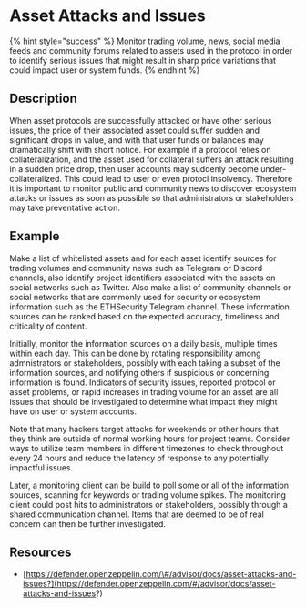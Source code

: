 # Asset Attacks and Issues

{% hint style="success" %}
Monitor trading volume, news, social media feeds and community forums related to assets used in the protocol in order to identify serious issues that might result in sharp price variations that could impact user or system funds.
{% endhint %}

## Description

When asset protocols are successfully attacked or have other serious issues, the price of their associated asset could suffer sudden and significant drops in value, and with that user funds or balances may dramatically shift with short notice. For example if a protocol relies on collateralization, and the asset used for collateral suffers an attack resulting in a sudden price drop, then user accounts may suddenly become under-collateralized. This could lead to user or even protocl insolvency. Therefore it is important to monitor public and community news to discover ecosystem attacks or issues as soon as possible so that administrators or stakeholders may take preventative action.

## Example

Make a list of whitelisted assets and for each asset identify sources for trading volumes and community news such as Telegram or Discord channels, also identify project identifiers associated with the assets on social networks such as Twitter. Also make a list of community channels or social networks that are commonly used for security or ecosystem information such as the ETHSecurity Telegram channel. These information sources can be ranked based on the expected accuracy, timeliness and criticality of content.

Initially, monitor the information sources on a daily basis, multiple times within each day. This can be done by rotating responsibility among admnistrators or stakeholders, possibly with each taking a subset of the information sources, and notifying others if suspicious or concerning information is found. Indicators of security issues, reported protocol or asset problems, or rapid increases in trading volume for an asset are all issues that should be investigated to determine what impact they might have on user or system accounts.

Note that many hackers target attacks for weekends or other hours that they think are outside of normal working hours for project teams. Consider ways to utilize team members in different timezones to check throughout every 24 hours and reduce the latency of response to any potentially impactful issues.

Later, a monitoring client can be build to poll some or all of the information sources, scanning for keywords or trading volume spikes. The monitoring client could post hits to administrators or stakeholders, possibly through a shared communication channel. Items that are deemed to be of real concern can then be further investigated.

## Resources

* [https://defender.openzeppelin.com/\#/advisor/docs/asset-attacks-and-issues?](https://defender.openzeppelin.com/#/advisor/docs/asset-attacks-and-issues?)

